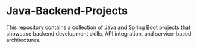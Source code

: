 # Java-Backend-Projects
This repository contains a collection of Java and Spring Boot projects that showcase backend development skills, API integration, and service-based architectures.

